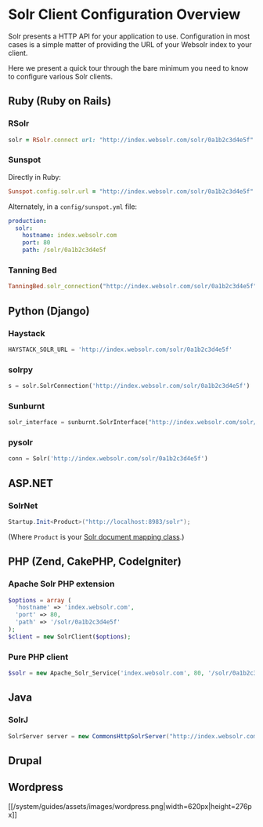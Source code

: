 # Solr Client Configuration Overview

Solr presents a HTTP API for your application to use. Configuration in most cases is a simple matter of providing the URL of your Websolr index to your client.

Here we present a quick tour through the bare minimum you need to know to configure various Solr clients.

## Ruby (Ruby on Rails)

### RSolr

```ruby
solr = RSolr.connect url: "http://index.websolr.com/solr/0a1b2c3d4e5f"
```

### Sunspot

Directly in Ruby:

```ruby
Sunspot.config.solr.url = "http://index.websolr.com/solr/0a1b2c3d4e5f"
```

Alternately, in a `config/sunspot.yml` file:

```yml
production:
  solr:
    hostname: index.websolr.com
    port: 80
    path: /solr/0a1b2c3d4e5f
```

### Tanning Bed

```ruby
TanningBed.solr_connection("http://index.websolr.com/solr/0a1b2c3d4e5f")
```

## Python (Django)

### Haystack

```python
HAYSTACK_SOLR_URL = 'http://index.websolr.com/solr/0a1b2c3d4e5f'
```

### solrpy

```python
s = solr.SolrConnection('http://index.websolr.com/solr/0a1b2c3d4e5f')
```

### Sunburnt

```python
solr_interface = sunburnt.SolrInterface("http://index.websolr.com/solr/0a1b2c3d4e5f")
```

### pysolr

```python
conn = Solr('http://index.websolr.com/solr/0a1b2c3d4e5f')
```

## ASP.NET

### SolrNet

```csharp
Startup.Init<Product>("http://localhost:8983/solr");
```

(Where `Product` is your [Solr document mapping class](http://code.google.com/p/solrnet/wiki/Mapping).)

## PHP (Zend, CakePHP, CodeIgniter)

### Apache Solr PHP extension

```php
$options = array (
  'hostname' => 'index.websolr.com',
  'port' => 80,
  'path' => '/solr/0a1b2c3d4e5f'
);
$client = new SolrClient($options);
```

### Pure PHP client

```php
$solr = new Apache_Solr_Service('index.websolr.com', 80, '/solr/0a1b2c3d4e5f');
```

## Java

### SolrJ

```java
SolrServer server = new CommonsHttpSolrServer("http://index.websolr.com/solr/0a1b2c3d4e5f");
```

## Drupal

## Wordpress

[[/system/guides/assets/images/wordpress.png|width=620px|height=276px]]